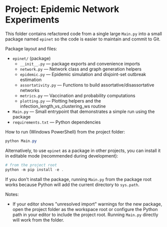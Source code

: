 # Project: Epidemic Network Experiments

This folder contains refactored code from a single large `Main.py` into a small
package named `epinet` so the code is easier to maintain and commit to Git.

Package layout and files:

- `epinet/` (package)
  - `__init__.py` — package exports and convenience imports
  - `network.py` — Network class and graph generation helpers
  - `epidemic.py` — Epidemic simulation and disjoint-set outbreak estimation
  - `assortativity.py` — Functions to build assortative/disassortative networks
  - `metrics.py` — Vaccination and probability computations
  - `plotting.py` — Plotting helpers and the infection_length_vs_clustering_ws routine
- `Main.py` — Small entrypoint that demonstrates a simple run using the package
- `requirements.txt` — Python dependencies

How to run (Windows PowerShell) from the project folder:

```powershell
python Main.py
```

Alternatively, to use `epinet` as a package in other projects, you can
install it in editable mode (recommended during development):

```powershell
# from the project root
python -m pip install -e .
```

If you don't install the package, running `Main.py` from the package root
works because Python will add the current directory to `sys.path`.

Notes:

- If your editor shows "unresolved import" warnings for the new package,
  open the project folder as the workspace root or configure the Python
  path in your editor to include the project root. Running `Main.py`
  directly will work from the folder.
